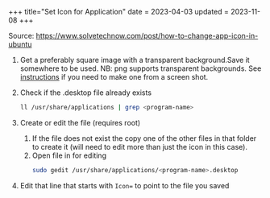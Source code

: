 +++
title="Set Icon for Application"
date = 2023-04-03
updated = 2023-11-08
+++

Source: <https://www.solvetechnow.com/post/how-to-change-app-icon-in-ubuntu>

1. Get a preferably square image with a transparent background.Save it somewhere to be used. NB: png supports transparent backgrounds. See [instructions](@/gimp/transparent.md) if you need to make one from a screen shot.
2. Check if the .desktop file already exists
   ```sh
   ll /usr/share/applications | grep <program-name>
   ```
3. Create or edit the file (requires root)
   1. If the file does not exist the copy one of the other files in that folder to create it (will need to edit more than just the icon in this case).
   2. Open file in for editing
      ```sh
      sudo gedit /usr/share/applications/<program-name>.desktop
      ```

4. Edit that line that starts with `Icon=` to point to the file you saved

